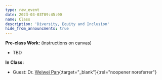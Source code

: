 ```yaml
---
type: raw_event
date: 2023-03-03T09:45:00
name: Class
description: 'Diversity, Equity and Inclusion'
hide_from_announcments: true
---
```


**Pre-class Work:** (instructions on canvas)
* TBD

**In Class:** 
* Guest: Dr. [Weiwei Pan](https://onefishy.github.io/){:target="_blank"}{:rel="noopener noreferrer"}
